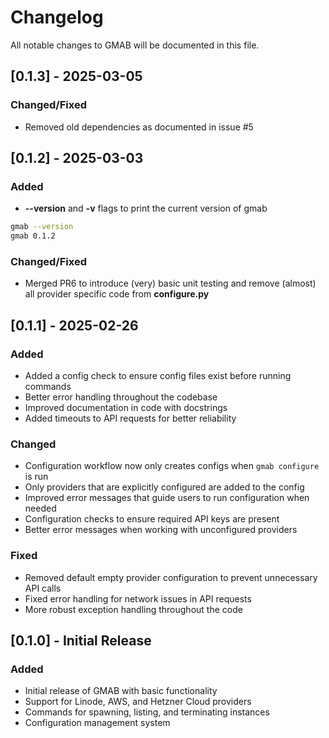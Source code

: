 # Changelog

All notable changes to GMAB will be documented in this file.

## [0.1.3] - 2025-03-05
### Changed/Fixed
- Removed old dependencies as documented in issue #5

## [0.1.2] - 2025-03-03

### Added
- **--version** and **-v** flags to print the current version of gmab
```bash
gmab --version
gmab 0.1.2
```

### Changed/Fixed
- Merged PR6 to introduce (very) basic unit testing and remove (almost) all provider specific code from **configure.py**

## [0.1.1] - 2025-02-26

### Added
- Added a config check to ensure config files exist before running commands
- Better error handling throughout the codebase
- Improved documentation in code with docstrings
- Added timeouts to API requests for better reliability

### Changed
- Configuration workflow now only creates configs when `gmab configure` is run
- Only providers that are explicitly configured are added to the config
- Improved error messages that guide users to run configuration when needed
- Configuration checks to ensure required API keys are present
- Better error messages when working with unconfigured providers

### Fixed
- Removed default empty provider configuration to prevent unnecessary API calls
- Fixed error handling for network issues in API requests
- More robust exception handling throughout the code

## [0.1.0] - Initial Release

### Added
- Initial release of GMAB with basic functionality
- Support for Linode, AWS, and Hetzner Cloud providers
- Commands for spawning, listing, and terminating instances
- Configuration management system